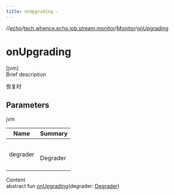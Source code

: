 ```yaml
---
title: onUpgrading -
---
```

//[echo](../../index.md)/[tech.whence.echo.job.stream.monitor](../index.md)/[Monitor](index.md)/[onUpgrading](on-upgrading.md)



# onUpgrading  
[jvm]  
Brief description  


恢复时



## Parameters  
  
jvm  
  
|  Name|  Summary| 
|---|---|
| degrader| <br><br>Degrader<br><br>
  
  
Content  
abstract fun [onUpgrading](on-upgrading.md)(degrader: [Degrader](../../tech.whence.echo.job.stream.degrader/-degrader/index.md))  



